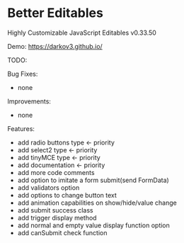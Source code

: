 # Better Editables
Highly Customizable JavaScript Editables v0.33.50

Demo:
https://darkov3.github.io/


TODO:

Bug Fixes:
- none

Improvements:
- none

Features:
- add radio buttons type <- priority
- add select2 type <- priority
- add tinyMCE type <- priority
- add documentation <- priority
- add more code comments
- add option to imitate a form submit(send FormData)
- add validators option
- add options to change button text
- add animation capabilities on show/hide/value change
- add submit success class
- add trigger display method
- add normal and empty value display function option
- add canSubmit check function

